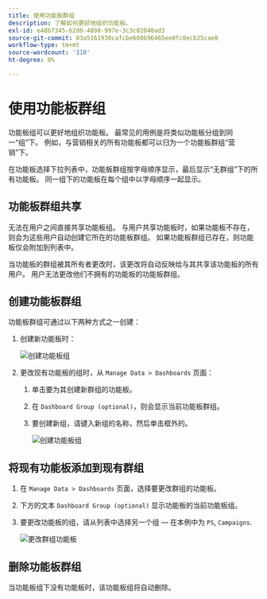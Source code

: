 ```yaml
---
title: 使用功能板群组
description: 了解如何更好地组织功能板。
exl-id: e48b7345-62d0-4898-997e-3c3c02040ad3
source-git-commit: 03a5161930cafcbe600b96465ee0fc0ecb25cae8
workflow-type: tm+mt
source-wordcount: '310'
ht-degree: 0%

---
```


# 使用功能板群组

功能板组可以更好地组织功能板。 最常见的用例是将类似功能板分组到同一“组”下。 例如，与营销相关的所有功能板都可以归为一个功能板群组“营销”下。

在功能板选择下拉列表中，功能板群组按字母顺序显示，最后显示“无群组”下的所有功能板。 同一组下的功能板在每个组中以字母顺序一起显示。

## 功能板群组共享

无法在用户之间直接共享功能板组。 与用户共享功能板时，如果功能板不存在，则会为这些用户自动创建它所在的功能板群组。 如果功能板群组已存在，则功能板仅会附加到列表中。

当功能板的群组被其所有者更改时，该更改将自动反映给与其共享该功能板的所有用户。 用户无法更改他们不拥有的功能板的功能板群组。

## 创建功能板群组

功能板群组可通过以下两种方式之一创建：

1. 创建新功能板时：

   ![创建功能板组](../../assets/create-dashboard-groups-new-dashboard.png)

1. 更改现有功能板的组时，从 `Manage Data > Dashboards` 页面：

   1. 单击要为其创建新群组的功能板。

   1. 在 `Dashboard Group (optional)`，则会显示当前功能板群组。

   1. 要创建新组，请键入新组的名称，然后单击框外的。

      ![创建功能板组](../../assets/create-dashboard-groups-existing-dashboard.png)

## 将现有功能板添加到现有群组

1. 在 `Manage Data > Dashboards` 页面，选择要更改群组的功能板。

1. 下方的文本 `Dashboard Group (optional)` 显示功能板的当前功能板组。

1. 要更改功能板的组，请从列表中选择另一个组 — 在本例中为 `PS`, `Campaigns`.

   ![更改群组功能板](../../assets/add-existing-dashboard-existing-group.png)

## 删除功能板群组

当功能板组下没有功能板时，该功能板组将自动删除。
